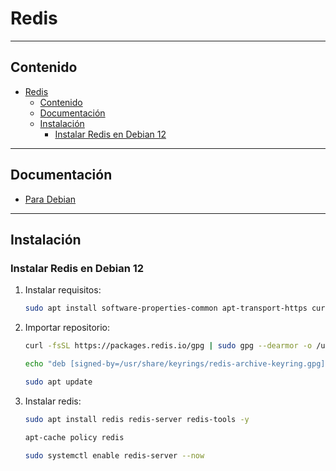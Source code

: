 # Redis

---

## Contenido

- [Redis](#redis)
  - [Contenido](#contenido)
  - [Documentación](#documentación)
  - [Instalación](#instalación)
    - [Instalar Redis en Debian 12](#instalar-redis-en-debian-12)

---

## Documentación

- [Para Debian](https://www.linuxcapable.com/how-to-install-redis-on-debian-linux/)

---

## Instalación

### Instalar Redis en Debian 12

1. Instalar requisitos:

    ```sh
    sudo apt install software-properties-common apt-transport-https curl ca-certificates -y
    ```

2. Importar repositorio:

    ```sh
    curl -fsSL https://packages.redis.io/gpg | sudo gpg --dearmor -o /usr/share/keyrings/redis-archive-keyring.gpg

    echo "deb [signed-by=/usr/share/keyrings/redis-archive-keyring.gpg] https://packages.redis.io/deb $(lsb_release -cs) main" | sudo tee /etc/apt/sources.list.d/redis.list

    sudo apt update
    ```

3. Instalar redis:

    ```sh
    sudo apt install redis redis-server redis-tools -y

    apt-cache policy redis

    sudo systemctl enable redis-server --now
    ```
